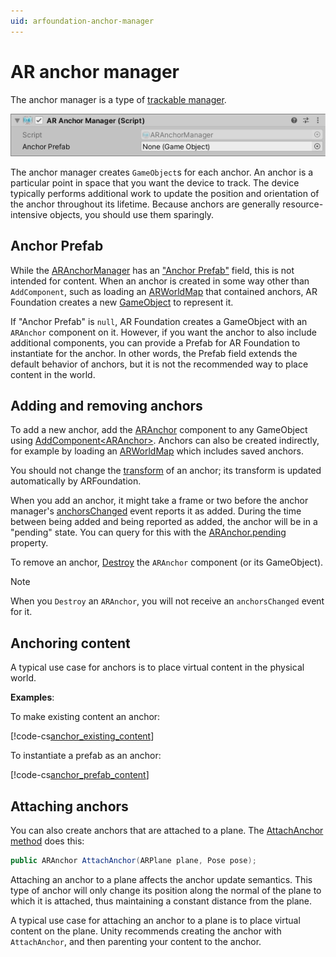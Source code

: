 ```yaml
---
uid: arfoundation-anchor-manager
---
```

# AR anchor manager

The anchor manager is a type of [trackable manager](trackable-managers.md).

![AR anchor manager](images/ar-anchor-manager.png "AR anchor manager")

The anchor manager creates `GameObject`s for each anchor. An anchor is a particular point in space that you want the device to track. The device typically performs additional work to update the position and orientation of the anchor throughout its lifetime. Because anchors are generally resource-intensive objects, you should use them sparingly.

## Anchor Prefab

While the [ARAnchorManager](xref:UnityEngine.XR.ARFoundation.ARAnchorManager) has an ["Anchor Prefab"](xref:UnityEngine.XR.ARFoundation.ARAnchorManager.anchorPrefab) field, this is not intended for content. When an anchor is created in some way other than `AddComponent`, such as loading an [ARWorldMap](https://docs.unity3d.com/Packages/com.unity.xr.arkit@4.2/api/UnityEngine.XR.ARKit.ARWorldMap.html) that contained anchors, AR Foundation creates a new [GameObject](xref:GameObjects) to represent it.

If "Anchor Prefab" is `null`, AR Foundation creates a GameObject with an `ARAnchor` component on it. However, if you want the anchor to also include additional components, you can provide a Prefab for AR Foundation to instantiate for the anchor. In other words, the Prefab field extends the default behavior of anchors, but it is not the recommended way to place content in the world.

## Adding and removing anchors

To add a new anchor, add the [ARAnchor](xref:UnityEngine.XR.ARFoundation.ARAnchor) component to any GameObject using [AddComponent&lt;ARAnchor&gt;](xref:UnityEngine.GameObject.AddComponent). Anchors can also be created indirectly, for example by loading an [ARWorldMap](https://docs.unity3d.com/Packages/com.unity.xr.arkit@4.2/api/UnityEngine.XR.ARKit.ARWorldMap.html) which includes saved anchors.

You should not change the [transform](xref:UnityEngine.Transform) of an anchor; its transform is updated automatically by ARFoundation.

When you add an anchor, it might take a frame or two before the anchor manager's [anchorsChanged](xref:UnityEngine.XR.ARFoundation.ARAnchorManager.anchorsChanged) event reports it as added. During the time between being added and being reported as added, the anchor will be in a "pending" state. You can query for this with the [ARAnchor.pending](xref:UnityEngine.XR.ARFoundation.ARTrackable`2.pending) property.

To remove an anchor, [Destroy](xref:UnityEngine.Object.Destroy(UnityEngine.Object)) the `ARAnchor` component (or its GameObject).

> [!NOTE]
> When you `Destroy` an `ARAnchor`, you will not receive an `anchorsChanged` event for it.

## Anchoring content

A typical use case for anchors is to place virtual content in the physical world.

**Examples**:

To make existing content an anchor:

[!code-cs[anchor_existing_content](../Tests/CodeSamples/AnchorSamples.cs#anchor_existing_content)]

To instantiate a prefab as an anchor:

[!code-cs[anchor_prefab_content](../Tests/CodeSamples/AnchorSamples.cs#anchor_prefab_content)]

## Attaching anchors

You can also create anchors that are attached to a plane. The [AttachAnchor method](xref:UnityEngine.XR.ARFoundation.ARAnchorManager.AttachAnchor(UnityEngine.XR.ARFoundation.ARPlane,UnityEngine.Pose)) does this:

```csharp
public ARAnchor AttachAnchor(ARPlane plane, Pose pose);
```

Attaching an anchor to a plane affects the anchor update semantics. This type of anchor will only change its position along the normal of the plane to which it is attached, thus maintaining a constant distance from the plane.

A typical use case for attaching an anchor to a plane is to place virtual content on the plane. Unity recommends creating the anchor with `AttachAnchor`, and then parenting your content to the anchor.
